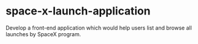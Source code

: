 # space-x-launch-application
Develop a front-end application which would help users list and browse all launches by SpaceX program.
